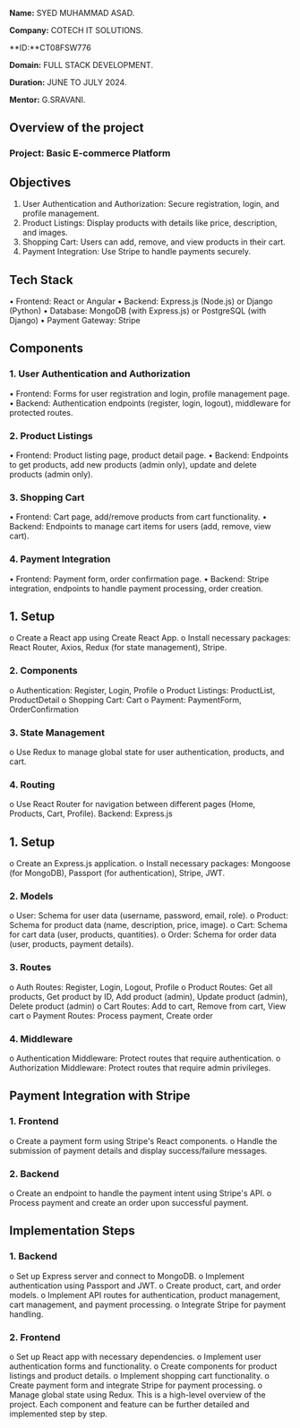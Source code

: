 **Name:** SYED MUHAMMAD ASAD.

**Company:** COTECH IT SOLUTIONS.

**ID:**CT08FSW776

**Domain:** FULL STACK DEVELOPMENT.

**Duration:** JUNE TO JULY 2024.

**Mentor:** G.SRAVANI.

## Overview of the project
### Project: Basic E-commerce Platform
## Objectives
1.	User Authentication and Authorization: Secure registration, login, and profile management.
2.	Product Listings: Display products with details like price, description, and images.
3.	Shopping Cart: Users can add, remove, and view products in their cart.
4.	Payment Integration: Use Stripe to handle payments securely.
## Tech Stack
•	Frontend: React or Angular
•	Backend: Express.js (Node.js) or Django (Python)
•	Database: MongoDB (with Express.js) or PostgreSQL (with Django)
•	Payment Gateway: Stripe
## Components
### 1. User Authentication and Authorization
•	Frontend: Forms for user registration and login, profile management page.
•	Backend: Authentication endpoints (register, login, logout), middleware for protected routes.
### 2. Product Listings
•	Frontend: Product listing page, product detail page.
•	Backend: Endpoints to get products, add new products (admin only), update and delete products (admin only).
### 3. Shopping Cart
•	Frontend: Cart page, add/remove products from cart functionality.
•	Backend: Endpoints to manage cart items for users (add, remove, view cart).
### 4. Payment Integration
•	Frontend: Payment form, order confirmation page.
•	Backend: Stripe integration, endpoints to handle payment processing, order creation.
## 1.	Setup
o	Create a React app using Create React App.
o	Install necessary packages: React Router, Axios, Redux (for state management), Stripe.
### 2.	Components
o	Authentication: Register, Login, Profile
o	Product Listings: ProductList, ProductDetail
o	Shopping Cart: Cart
o	Payment: PaymentForm, OrderConfirmation
### 3.	State Management
o	Use Redux to manage global state for user authentication, products, and cart.
### 4.	Routing
o	Use React Router for navigation between different pages (Home, Products, Cart, Profile).
Backend: Express.js
## 1.	Setup
o	Create an Express.js application.
o	Install necessary packages: Mongoose (for MongoDB), Passport (for authentication), Stripe, JWT.
### 2.	Models
o	User: Schema for user data (username, password, email, role).
o	Product: Schema for product data (name, description, price, image).
o	Cart: Schema for cart data (user, products, quantities).
o	Order: Schema for order data (user, products, payment details).
### 3.	Routes
o	Auth Routes: Register, Login, Logout, Profile
o	Product Routes: Get all products, Get product by ID, Add product (admin), Update product (admin), Delete product (admin)
o	Cart Routes: Add to cart, Remove from cart, View cart
o	Payment Routes: Process payment, Create order
### 4.	Middleware
o	Authentication Middleware: Protect routes that require authentication.
o	Authorization Middleware: Protect routes that require admin privileges.
## Payment Integration with Stripe
### 1.	Frontend
o	Create a payment form using Stripe's React components.
o	Handle the submission of payment details and display success/failure messages.
### 2.	Backend
o	Create an endpoint to handle the payment intent using Stripe's API.
o	Process payment and create an order upon successful payment.
## Implementation Steps
### 1.	Backend
o	Set up Express server and connect to MongoDB.
o	Implement authentication using Passport and JWT.
o	Create product, cart, and order models.
o	Implement API routes for authentication, product management, cart management, and payment processing.
o	Integrate Stripe for payment handling.
### 2.	Frontend
o	Set up React app with necessary dependencies.
o	Implement user authentication forms and functionality.
o	Create components for product listings and product details.
o	Implement shopping cart functionality.
o	Create payment form and integrate Stripe for payment processing.
o	Manage global state using Redux.
This is a high-level overview of the project. Each component and feature can be further detailed and implemented step by step.
